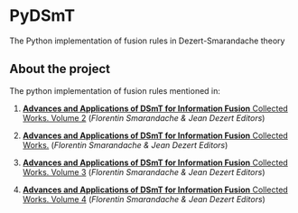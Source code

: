 # PyDSmT
The Python implementation of fusion rules in Dezert-Smarandache theory 

## About the project

The python implementation of fusion rules mentioned in:


1. [**Advances and Applications of DSmT for Information Fusion** Collected Works. Volume 2](http://citeseerx.ist.psu.edu/viewdoc/download?doi=10.1.1.454.6263&rep=rep1&type=pdf)
(*Florentin Smarandache & Jean Dezert Editors*)

2. [**Advances and Applications of DSmT for Information Fusion** Collected Works.](http://fs.unm.edu/DSmT-book1.pdf)
(*Florentin Smarandache & Jean Dezert Editors*)

3. [**Advances and Applications of DSmT for Information Fusion** Collected Works. Volume 3](https://hal.archives-ouvertes.fr/hal-01080187/document)
(*Florentin Smarandache & Jean Dezert Editors*)

4. [**Advances and Applications of DSmT for Information Fusion** Collected Works. Volume 4](https://www.onera.fr/sites/default/files/u523/DSmT-Book4.pdf)
(*Florentin Smarandache & Jean Dezert Editors*)
